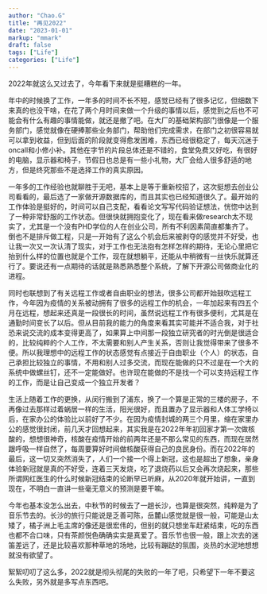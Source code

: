 ```yaml
---
author: "Chao.G"
title: "再见2022"
date: "2023-01-01"
markup: "mmark"
draft: false
tags: ["Life"]
categories: ["Life"]
---
```


2022年就这么又过去了，今年看下来就是挺糟糕的一年。

年中的时候换了工作，一年多的时间不长不短，感觉已经有了很多记忆，但细数下来真的也没干啥，在花了两个月时间来做一个升级的事情以后，感觉到之后也不可能会有什么有趣的事情能做，就还是撤了吧。在大厂的基础架构部门很像是一个服务部门，感觉就像在硬捧那些业务部门，帮助他们完成需求，在部门之初很容易就可以拿到收益，但到后面的阶段就变得愈发困难，东西已经很稳定了，每天沉迷于oncall和小修小补。其他在字节的片段总体还是不错的，食堂免费又好吃，有很好的电脑，显示器和椅子，节假日也总是有一些小礼物，大厂会给人很多舒适的地方，但是终究那些不是选择工作的真实原因。

一年多的工作经验也就聊胜于无吧，基本上是等于重新校招了，这次挺想去创业公司看看的，最后选了一家做开源数据库的，而且其实也已经知道很久了。最开始的工作体验是挺好的，时间可以自己支配，看看论文写写代码验证想法，恍惚中达到了一种非常舒服的工作状态。但很快就拥抱变化了，现在看来做research太不现实了，尤其是一个没有PHD学位的人在创业公司，所有不利因素简直都集齐了。倒也不是排斥做工程，只是一开始有了这么个机会后来被剥夺的感觉并不好受，也让我一次又一次认清了现实，对于工作也无法抱有怎样怎样的期待，无论心里把它抬到什么样的位置也就是个工作，现在就想躺平，还能从中稍微有一丝快乐就算还行了。要说还有一点期待的话就是熟悉熟悉整个系统，了解下开源公司做商业化的进程。

同时也联想到了有关远程工作或者自由职业的想法，很多公司都开始鼓吹远程工作，今年因为疫情的关系被动拥有了很多的远程工作的机会，一年加起来有四五个月在远程，想起来还真是一段很长的时间，虽然说远程工作有很多便利，尤其是在通勤时间变长了以后。但从目前我的能力的角度来看其实可能并不适合我，对于社恐来说交流的成本变得更高了，如果算上中间那一段独立研究者的时光倒是很适合的，比较纯粹的个人工作，不太需要和别人产生关系，否则让我觉得带来了很多不便。所以我理想中的远程工作的状态感觉有点接近于自由职业（个人）的状态，自己承担比较独立的事情，不用和别人过多交流，而现在能做的只不过是在一个大的系统中做螺丝钉，还不一定能做好。也许现在能做的不是找一个可以支持远程工作的工作，而是让自己变成一个独立开发者？

生活上随着工作的更换，从闵行搬到了浦东，换了一个算是正常的三楼的房子，不再像过去那样过着蜗居一样的生活，阳光很好，而且置办了显示器和人体工学椅以后，在家办公的体验比以前好了不少。在因为疫情封城的两三个月里，缩在家里办公的感觉很封闭，前几天才回想起来，其实我是在2022年年初回家才第一次做核酸的，想想很神奇，核酸在疫情开始的前两年还是不那么常见的东西，而现在居然跟呼吸一样自然了，每周要算好时间做核酸获得自己的良民身份。而在2022年的最后，这一切又突然消失了，人们一个接一个得上新冠，这也是超出了想象，亲身体验新冠就是真的不好受，连着三天发烧，吃了退烧药以后又会再次烧起来，那些所谓网红医生的什么时候新冠结束的论断早已听麻，从2020年就开始讲，一直到现在，不明白一直讲一些毫无意义的预测是要干嘛。

今年也基本没怎么出去，中秋节的时候去了一趟长沙，也算是很突然，纯粹是为了音乐节去的。长沙的旅行只能说是乏善可陈，岳麓山感觉就是很一般，可能是山太矮了，橘子洲上毛主席的像还是很宏伟的，但别的就只想坐车赶紧结束，吃的东西也都不合口味，只有茶颜悦色确确实实是真爱了。音乐节也很一般，跟上次去的迷笛差远了，还是比较喜欢那种草地的场地，比较有蹦跶的氛围，炎热的水泥地想想就没有欲望了。

絮絮叨叨了这么多，2022就是彻头彻尾的失败的一年了吧，只希望下一年不要这么失败，另外就是多写点东西吧。
